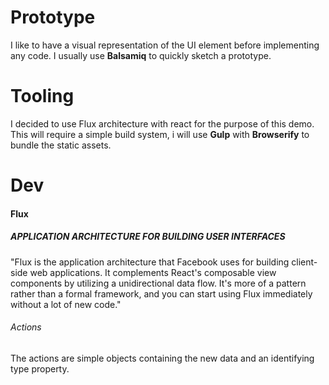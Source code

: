 # Prototype

I like to have a visual representation of the UI element before implementing any code. I usually use __Balsamiq__ to quickly sketch a prototype. 

# Tooling

I decided to use Flux architecture with react for the purpose of this demo. This will require a simple build system, i will use __Gulp__ with __Browserify__ to bundle the static assets.

# Dev
#### Flux
##### APPLICATION ARCHITECTURE FOR BUILDING USER INTERFACES

"Flux is the application architecture that Facebook uses for building client-side web applications. It complements React's composable view components by utilizing a unidirectional data flow. It's more of a pattern rather than a formal framework, and you can start using Flux immediately without a lot of new code."

###### Actions
The actions are simple objects containing the new data and an identifying type property.